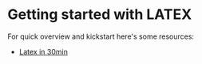 # Getting started with LATEX

For quick overview and kickstart here's some resources:

- [Latex in 30min](https://www.overleaf.com/learn/latex/Learn_LaTeX_in_30_minutes)
